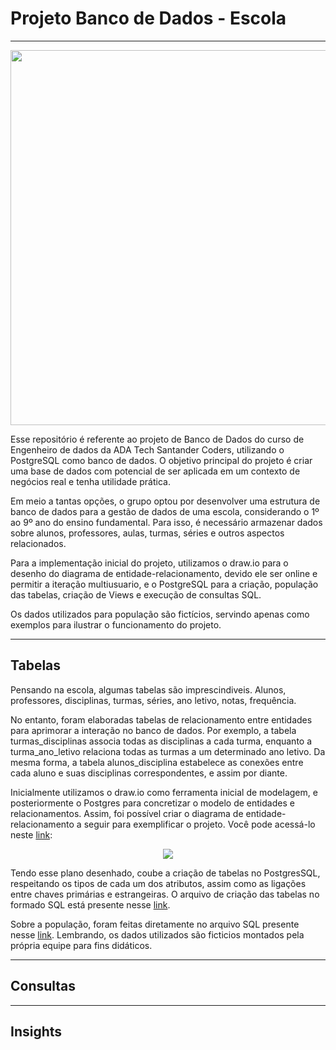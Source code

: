 # Projeto Banco de Dados - Escola

***

<p style="text-align:center;">
<img src='https://img.freepik.com/vetores-premium/exterior-do-edificio-da-escola-moderna-bem-vindo-de-volta-a-escola-arquitetura-educacional-do-ensino-medio_625536-384.jpg?w=1380' width=600>
</p>


Esse repositório é referente ao projeto de Banco de Dados do curso de Engenheiro de dados da ADA Tech Santander Coders, utilizando o PostgreSQL como banco de dados. O objetivo principal do projeto é criar uma base de dados com potencial de ser aplicada em um contexto de negócios real e tenha utilidade prática.

Em meio a tantas opções, o grupo optou por desenvolver uma estrutura de banco de dados para a gestão de dados de uma escola, considerando o 1º ao 9º ano do ensino fundamental. Para isso, é necessário armazenar dados sobre alunos, professores, aulas, turmas, séries e outros aspectos relacionados.

Para a implementação inicial do projeto, utilizamos o draw.io para o desenho do diagrama de entidade-relacionamento, devido ele ser online e permitir a iteração multiusuario, e o PostgreSQL para a criação, população das tabelas, criação de Views e execução de consultas SQL.


Os dados utilizados para população são fictícios, servindo apenas como exemplos para ilustrar o funcionamento do projeto.

***

## Tabelas

Pensando na escola, algumas tabelas são imprescindiveis. Alunos, professores, disciplinas, turmas, séries, ano letivo, notas, frequência.

No entanto, foram elaboradas tabelas de relacionamento entre entidades para aprimorar a interação no banco de dados. Por exemplo, a tabela turmas_disciplinas associa todas as disciplinas a cada turma, enquanto a turma_ano_letivo relaciona todas as turmas a um determinado ano letivo. Da mesma forma, a tabela alunos_disciplina estabelece as conexões entre cada aluno e suas disciplinas correspondentes, e assim por diante.

Inicialmente utilizamos o draw.io como ferramenta inicial de modelagem, e posteriormente o Postgres para concretizar o modelo de entidades e relacionamentos. Assim, foi possível criar o diagrama de entidade-relacionamento a seguir para exemplificar o projeto. Você pode acessá-lo neste [link](images/Modelo_de_Dados.pgerd.png):

<p style="text-align:center;">
<img src='https://raw.githubusercontent.com/RafaelQSantos-RQS/MySchoolDatabase/main/images/Modelo_de_Dados.pgerd.png'>
</p>

Tendo esse plano desenhado, coube a criação de tabelas no PostgresSQL, respeitando os tipos de cada um dos atributos, assim como as ligações entre chaves primárias e estrangeiras. O arquivo de criação das tabelas no formado SQL está presente nesse [link](Preparação/Create%20Tables.sql).

Sobre a população, foram feitas diretamente no arquivo SQL presente nesse [link](Preparação/Insert%20Data.sql). Lembrando, os dados utilizados são ficticios montados pela própria equipe para fins didáticos.

***

## Consultas

***

## Insights
